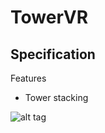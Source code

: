 # TowerVR

## Specification

Features
* Tower stacking  


![alt tag](http://www.cybersalt.org/images/funnypictures/s/supersquirrel.jpg)
